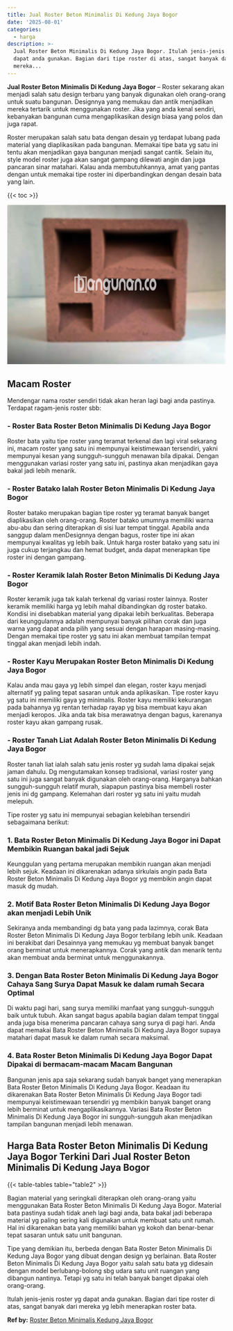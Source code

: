 ```yaml
---
title: Jual Roster Beton Minimalis Di Kedung Jaya Bogor
date: '2025-08-01'
categories:
  - harga
description: >-
  Jual Roster Beton Minimalis Di Kedung Jaya Bogor. Itulah jenis-jenis roster yg
  dapat anda gunakan. Bagian dari tipe roster di atas, sangat banyak dari
  mereka...
---
```


**Jual Roster Beton Minimalis Di Kedung Jaya Bogor** – Roster sekarang akan menjadi salah satu design terbaru yang banyak digunakan oleh orang-orang untuk suatu bangunan. Designnya yang memukau dan antik menjadikan mereka tertarik untuk menggunakan roster. Jika yang anda kenal sendiri, kebanyakan bangunan cuma mengaplikasikan design biasa yang polos dan juga rapat.

Roster merupakan salah satu bata dengan desain yg terdapat lubang pada material yang diaplikasikan pada bangunan. Memakai tipe bata yg satu ini tentu akan menjadikan gaya bangunan menjadi sangat cantik. Selain itu, style model roster juga akan sangat gampang dilewati angin dan juga pancaran sinar matahari. Kalau anda membutuhkannya, amat yang pantas dengan untuk memakai tipe roster ini diperbandingkan dengan desain bata yang lain.

{{< toc >}}

![Jual Roster Beton Minimalis Di Kedung Jaya Bogor](/images/bata-roster-minimalis-11.png)

## Macam Roster

Mendengar nama roster sendiri tidak akan heran lagi bagi anda pastinya. Terdapat ragam-jenis roster sbb:

### \- Roster Bata Roster Beton Minimalis Di Kedung Jaya Bogor

Roster bata yaitu tipe roster yang teramat terkenal dan lagi viral sekarang ini, macam roster yang satu ini mempunyai keistimewaan tersendiri, yakni mempunyai kesan yang sungguh-sungguh menawan bila dipakai. Dengan menggunakan variasi roster yang satu ini, pastinya akan menjadikan gaya bakal jadi lebih menarik.

### \- Roster Batako Ialah Roster Beton Minimalis Di Kedung Jaya Bogor

Roster batako merupakan bagian tipe roster yg teramat banyak banget diaplikasikan oleh orang-orang. Roster batako umumnya memiliki warna abu-abu dan sering diterapkan di sisi luar tempat tinggal. Apabila anda sanggup dalam menDesignnya dengan bagus, roster tipe ini akan mempunyai kwalitas yg lebih baik. Untuk harga roster batako yang satu ini juga cukup terjangkau dan hemat budget, anda dapat menerapkan tipe roster ini dengan gampang.

### \- Roster Keramik Ialah Roster Beton Minimalis Di Kedung Jaya Bogor

Roster keramik juga tak kalah terkenal dg variasi roster lainnya. Roster keramik memiliki harga yg lebih mahal dibandingkan dg roster batako. Kondisi ini disebabkan material yang dipakai lebih berkualitas. Beberapa dari keunggulannya adalah mempunyai banyak pilihan corak dan juga warna yang dapat anda pilih yang sesuai dengan harapan masing-masing. Dengan memakai tipe roster yg satu ini akan membuat tampilan tempat tinggal akan menjadi lebih indah.

### \- Roster Kayu Merupakan Roster Beton Minimalis Di Kedung Jaya Bogor

Kalau anda mau gaya yg lebih simpel dan elegan, roster kayu menjadi alternatif yg paling tepat sasaran untuk anda aplikasikan. Tipe roster kayu yg satu ini memiliki gaya yg minimalis. Roster kayu memiliki kekurangan pada bahannya yg rentan terhadap rayap yg bisa membuat kayu akan menjadi keropos. Jika anda tak bisa merawatnya dengan bagus, karenanya roster kayu akan gampang rusak.

### \- Roster Tanah Liat Adalah Roster Beton Minimalis Di Kedung Jaya Bogor

Roster tanah liat ialah salah satu jenis roster yg sudah lama dipakai sejak jaman dahulu. Dg mengutamakan konsep tradisional, variasi roster yang satu ini juga sangat banyak digunakan oleh orang-orang. Harganya bahkan sungguh-sungguh relatif murah, siapapun pastinya bisa membeli roster jenis ini dg gampang. Kelemahan dari roster yg satu ini yaitu mudah melepuh.

Tipe roster yg satu ini mempunyai sebagian kelebihan tersendiri sebagaimana berikut:

### 1\. Bata Roster Beton Minimalis Di Kedung Jaya Bogor ini Dapat Membikin Ruangan bakal jadi Sejuk

Keunggulan yang pertama merupakan membikin ruangan akan menjadi lebih sejuk. Keadaan ini dikarenakan adanya sirkulais angin pada Bata Roster Beton Minimalis Di Kedung Jaya Bogor yg membikin angin dapat masuk dg mudah.

### 2\. Motif Bata Roster Beton Minimalis Di Kedung Jaya Bogor akan menjadi Lebih Unik

Sekiranya anda membandingi dg bata yang pada lazimnya, corak Bata Roster Beton Minimalis Di Kedung Jaya Bogor terbilang lebih unik. Keadaan ini berakibat dari Desainnya yang memukau yg membuat banyak banget orang berminat untuk menerapkannya. Corak yang antik dan menarik tentu akan membuat anda berminat untuk menggunakannya.

### 3\. Dengan Bata Roster Beton Minimalis Di Kedung Jaya Bogor Cahaya Sang Surya Dapat Masuk ke dalam rumah Secara Optimal

Di waktu pagi hari, sang surya memiliki manfaat yang sungguh-sungguh baik untuk tubuh. Akan sangat bagus apabila bagian dalam tempat tinggal anda juga bisa menerima pancaran cahaya sang surya di pagi hari. Anda dapat memakai Bata Roster Beton Minimalis Di Kedung Jaya Bogor supaya matahari dapat masuk ke dalam rumah secara maksimal.

### 4\. Bata Roster Beton Minimalis Di Kedung Jaya Bogor Dapat Dipakai di bermacam-macam Macam Bangunan

Bangunan jenis apa saja sekarang sudah banyak banget yang menerapkan Bata Roster Beton Minimalis Di Kedung Jaya Bogor. Keadaan itu dikarenakan Bata Roster Beton Minimalis Di Kedung Jaya Bogor tadi mempunyai keistimewaan tersendiri yg membikin banyak banget orang lebih berminat untuk mengaplikasikannya. Variasi Bata Roster Beton Minimalis Di Kedung Jaya Bogor ini sungguh-sungguh akan menjadikan tampilan bangunan menjadi lebih menawan.

## Harga Bata Roster Beton Minimalis Di Kedung Jaya Bogor Terkini Dari Jual Roster Beton Minimalis Di Kedung Jaya Bogor

{{< table-tables table="table2" >}}

Bagian material yang seringkali diterapkan oleh orang-orang yaitu menggunakan Bata Roster Beton Minimalis Di Kedung Jaya Bogor. Material bata pastinya sudah tidak aneh lagi bagi anda, bata bakal jadi beberapa material yg paling sering kali digunakan untuk membuat satu unit rumah. Hal ini dikarenakan bata yang memiliki bahan yg kokoh dan benar-benar tepat sasaran untuk satu unit bangunan.

Tipe yang demikian itu, berbeda dengan Bata Roster Beton Minimalis Di Kedung Jaya Bogor yang dibuat dengan design yg berlainan. Bata Roster Beton Minimalis Di Kedung Jaya Bogor yaitu salah satu bata yg didesain dengan model berlubang-bolong sbg udara satu unit ruangan yang dibangun nantinya. Tetapi yg satu ini telah banyak banget dipakai oleh orang-orang.

Itulah jenis-jenis roster yg dapat anda gunakan. Bagian dari tipe roster di atas, sangat banyak dari mereka yg lebih menerapkan roster bata.

**Ref by:** [Roster Beton Minimalis Kedung Jaya Bogor](https://id.wikipedia.org/wiki/Roster)
